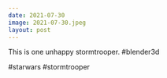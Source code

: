 ```yaml
---
date: 2021-07-30
image: 2021-07-30.jpeg
layout: post
---
```


This is one unhappy stormtrooper. #blender3d 

#starwars #stormtrooper
